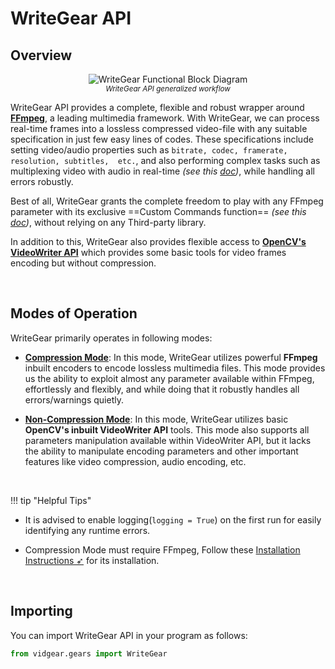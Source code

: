 <!--
===============================================
vidgear library source-code is deployed under the Apache 2.0 License:

Copyright (c) 2019-2020 Abhishek Thakur(@abhiTronix) <abhi.una12@gmail.com>

Licensed under the Apache License, Version 2.0 (the "License");
you may not use this file except in compliance with the License.
You may obtain a copy of the License at

   http://www.apache.org/licenses/LICENSE-2.0

Unless required by applicable law or agreed to in writing, software
distributed under the License is distributed on an "AS IS" BASIS,
WITHOUT WARRANTIES OR CONDITIONS OF ANY KIND, either express or implied.
See the License for the specific language governing permissions and
limitations under the License.
===============================================
-->

# WriteGear API 


## Overview

<p align="center">
  <img src="../../../assets/images/writegear.png" alt="WriteGear Functional Block Diagram" title="Designed by Abhishek Thakur(@abhiTronix), under CC-BY-NC-SA 4.0 License"/>
  <br>
  <sub><i>WriteGear API generalized workflow</i></sub>
</p>

WriteGear API provides a complete, flexible and robust wrapper around [**FFmpeg**](https://ffmpeg.org/), a leading multimedia framework. With WriteGear, we can process real-time frames into a lossless compressed video-file with any suitable specification in just few easy lines of codes. These specifications include setting video/audio properties such as `bitrate, codec, framerate, resolution, subtitles,  etc.`, and also performing complex tasks such as multiplexing video with audio in real-time _(see this [doc](https://github.com/abhiTronix/vidgear/wiki/Working-with-Audio#a-live-audio-input-to-writegear-class))_, while handling all errors robustly. 

Best of all, WriteGear grants the complete freedom to play with any FFmpeg parameter with its exclusive ==Custom Commands function== _(see this [doc](../compression/advanced/cciw/))_, without relying on any Third-party library.

In addition to this, WriteGear also provides flexible access to [**OpenCV's VideoWriter API**](https://docs.opencv.org/3.4/d8/dfe/classcv_1_1VideoCapture.html) which provides some basic tools for video frames encoding but without compression.


&nbsp; 

## Modes of Operation

WriteGear primarily operates in following modes:

* [**Compression Mode**](../compression/overview/): In this mode, WriteGear utilizes powerful **FFmpeg** inbuilt encoders to encode lossless multimedia files. This mode provides us the ability to exploit almost any parameter available within FFmpeg, effortlessly and flexibly, and while doing that it robustly handles all errors/warnings quietly.

* [**Non-Compression Mode**](../non_compression/overview/): In this mode, WriteGear utilizes basic **OpenCV's inbuilt VideoWriter API** tools. This mode also supports all parameters manipulation available within VideoWriter API, but it lacks the ability to manipulate encoding parameters and other important features like video compression, audio encoding, etc.


&nbsp; 


!!! tip "Helpful Tips"

  * It is advised to enable logging(`logging = True`) on the first run for easily identifying any runtime errors.

  * Compression Mode must require FFmpeg, Follow these [Installation Instructions ➶](../compression/advanced/ffmpeg_install/#ffmpeg-installation-instructions) for its installation.


&nbsp; 

## Importing

You can import WriteGear API in your program as follows:

```python
from vidgear.gears import WriteGear
```

&nbsp; 